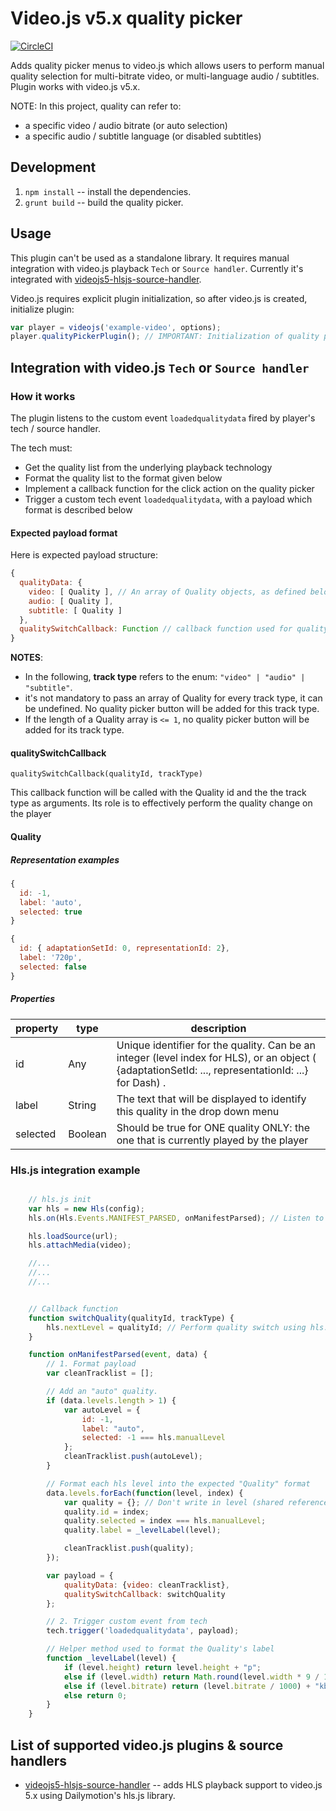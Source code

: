 # Video.js v5.x quality picker

[![CircleCI](https://circleci.com/gh/streamroot/videojs-quality-picker/tree/master.svg?style=shield&circle-token=f54f17f600368beab20f9348b181073d256ca882)](https://circleci.com/gh/streamroot/videojs-quality-picker/tree/master)

Adds quality picker menus to video.js which allows users to perform manual quality selection for multi-bitrate video, or multi-language audio / subtitles. Plugin works with video.js v5.x.

NOTE: In this project, quality can refer to:
 - a specific video / audio bitrate (or auto selection)
 - a specific audio / subtitle language (or disabled subtitles)

## Development

1. `npm install` -- install the dependencies.
1. `grunt build` -- build the quality picker.

## Usage

This plugin can't be used as a standalone library. It requires manual integration with video.js playback `Tech` or `Source handler`. Currently it's integrated with [videojs5-hlsjs-source-handler](https://github.com/streamroot/videojs5-hlsjs-source-handler).

Video.js requires explicit plugin initialization, so after video.js is created, initialize plugin:

```javascript
var player = videojs('example-video', options);
player.qualityPickerPlugin(); // IMPORTANT: Initialization of quality picker plugin, it won't work otherwise.
```

## Integration with video.js `Tech` or `Source handler`

### How it works

The plugin listens to the custom event `loadedqualitydata` fired by player's tech / source handler.

The tech must:
- Get the quality list from the underlying playback technology
- Format the quality list to the format given below
- Implement a callback function for the click action on the quality picker
- Trigger a custom tech event `loadedqualitydata`, with a payload which format is described below

#### Expected payload format

Here is expected payload structure:
```javascript
{
  qualityData: {
    video: [ Quality ], // An array of Quality objects, as defined below
    audio: [ Quality ],
    subtitle: [ Quality ]
  },
  qualitySwitchCallback: Function // callback function used for quality switching, as defined below
}
```

**NOTES**:
- In the following, **track type** refers to the enum: `"video" | "audio" | "subtitle"`.
- it's not mandatory to pass an array of Quality for every track type, it can be undefined. No quality picker button will be added for this track type.
- If the length of a Quality array is `<= 1`, no quality picker button will be added for its track type.

#### qualitySwitchCallback

`qualitySwitchCallback(qualityId, trackType)`

This callback function will be called with the Quality id and the the track type as arguments. Its role is to effectively perform the quality change on the player

#### Quality

##### Representation examples

```javascript
{
  id: -1,
  label: 'auto',
  selected: true
}
```

```javascript
{
  id: { adaptationSetId: 0, representationId: 2},
  label: '720p',
  selected: false
}
```

##### Properties

property    | type  |description
------------|-------|-----------------------------------
id          | Any   | Unique identifier for the quality. Can be an integer (level index for HLS), or an object ( {adaptationSetId: ..., representationId: ...} for Dash) .
label       | String | The text that will be displayed to identify this quality in the drop down menu
selected    | Boolean | Should be true for ONE quality ONLY: the one that is currently played by the player

### Hls.js integration example

```javascript

    // hls.js init
    var hls = new Hls(config);
    hls.on(Hls.Events.MANIFEST_PARSED, onManifestParsed); // Listen to the event MANIFEST_PARSED, to get the quality list.

    hls.loadSource(url);
    hls.attachMedia(video);

    //...
    //...
    //...


    // Callback function
    function switchQuality(qualityId, trackType) {
        hls.nextLevel = qualityId; // Perform quality switch using hls.js API
    }

    function onManifestParsed(event, data) {
        // 1. Format payload
        var cleanTracklist = [];

        // Add an "auto" quality.
        if (data.levels.length > 1) {
            var autoLevel = {
                id: -1,
                label: "auto",
                selected: -1 === hls.manualLevel
            };
            cleanTracklist.push(autoLevel);
        }

        // Format each hls level into the expected "Quality" format
        data.levels.forEach(function(level, index) {
            var quality = {}; // Don't write in level (shared reference with Hls.js)
            quality.id = index;
            quality.selected = index === hls.manualLevel;
            quality.label = _levelLabel(level);

            cleanTracklist.push(quality);
        });

        var payload = {
            qualityData: {video: cleanTracklist},
            qualitySwitchCallback: switchQuality
        };

        // 2. Trigger custom event from tech
        tech.trigger('loadedqualitydata', payload);

        // Helper method used to format the Quality's label
        function _levelLabel(level) {
            if (level.height) return level.height + "p";
            else if (level.width) return Math.round(level.width * 9 / 16) + "p";
            else if (level.bitrate) return (level.bitrate / 1000) + "kbps";
            else return 0;
        }
    }
```

## List of supported video.js plugins & source handlers

* [videojs5-hlsjs-source-handler](https://github.com/streamroot/videojs5-hlsjs-source-handler) -- adds HLS playback support to video.js 5.x using Dailymotion's hls.js library.
